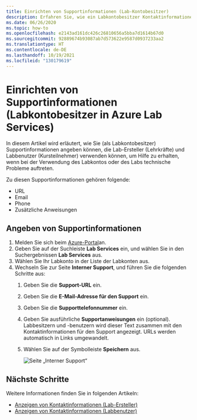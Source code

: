 ```yaml
---
title: Einrichten von Supportinformationen (Lab-Kontobesitzer)
description: Erfahren Sie, wie ein Labkontobesitzer Kontaktinformationen für den Support festlegen kann. Lab-Ersteller und Labbenutzer können diese Informationen anzeigen und verwenden, um Hilfe zu erhalten.
ms.date: 06/26/2020
ms.topic: how-to
ms.openlocfilehash: e2143ad161dc426c26810656a5bba7d1614b67d0
ms.sourcegitcommit: 92889674b93087ab7d573622e9587d0937233aa2
ms.translationtype: HT
ms.contentlocale: de-DE
ms.lasthandoff: 10/19/2021
ms.locfileid: "130179619"
---
```

# <a name="set-up-support-information-lab-account-owner-in-azure-lab-services"></a>Einrichten von Supportinformationen (Labkontobesitzer in Azure Lab Services)
In diesem Artikel wird erläutert, wie Sie (als Labkontobesitzer) Supportinformationen angeben können, die Lab-Ersteller (Lehrkräfte) und Labbenutzer (Kursteilnehmer) verwenden können, um Hilfe zu erhalten, wenn bei der Verwendung des Labkontos oder des Labs technische Probleme auftreten. 

Zu diesen Supportinformationen gehören folgende:

- URL
- Email
- Phone
- Zusätzliche Anweisungen 

## <a name="specify-support-information"></a>Angeben von Supportinformationen
1. Melden Sie sich beim [Azure-Portal](https://portal.azure.com)an.
2. Geben Sie auf der Suchleiste **Lab Services** ein, und wählen Sie in den Suchergebnissen **Lab Services** aus. 
3. Wählen Sie Ihr Labkonto in der Liste der Labkonten aus. 
4. Wechseln Sie zur Seite **Interner Support**, und führen Sie die folgenden Schritte aus:
    1. Geben Sie die **Support-URL** ein. 
     2. Geben Sie die **E-Mail-Adresse für den Support** ein. 
     3. Geben Sie die **Supporttelefonnummer** ein.
     4. Geben Sie ausführliche **Supportanweisungen** ein (optional). Labbesitzern und -benutzern wird dieser Text zusammen mit den Kontaktinformationen für den Support angezeigt. URLs werden automatisch in Links umgewandelt. 
     5. Wählen Sie auf der Symbolleiste **Speichern** aus.

         ![Seite „Interner Support“](./media/lab-account-owner-support-information/internal-support-page.png)      


## <a name="next-steps"></a>Nächste Schritte
Weitere Informationen finden Sie in folgenden Artikeln:

- [Anzeigen von Kontaktinformationen (Lab-Ersteller)](lab-creator-support-information.md)
- [Anzeigen von Kontaktinformationen (Labbenutzer)](lab-user-support-information.md)
